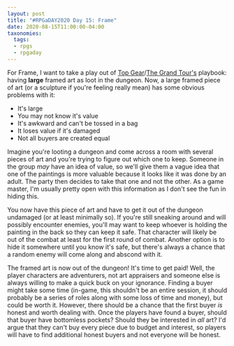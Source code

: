 ```yaml
---
layout: post
title: "#RPGaDAY2020 Day 15: Frame"
date: 2020-08-15T11:00:00-04:00
taxonomies:
  tags:
  - rpgs
  - rpgaday
---
```

For Frame, I want to take a play out of [Top Gear](<https://en.wikipedia.org/wiki/Top_Gear_(2002_TV_series)>)/[The Grand Tour's](https://en.wikipedia.org/wiki/The_Grand_Tour) playbook: having **large** framed art as loot in the dungeon. Now, a large framed piece of art (or a sculpture if you're feeling really mean) has some obvious problems with it:

- It's large
- You may not know it's value
- It's awkward and can't be tossed in a bag
- It loses value if it's damaged
- Not all buyers are created equal

Imagine you're looting a dungeon and come across a room with several pieces of art and you're trying to figure out which one to keep. Someone in the group _may_ have an idea of value, so we'll give them a vague idea that one of the paintings is more valuable because it looks like it was done by an adult. The party then decides to take that one and not the other. As a game master, I'm usually pretty open with this information as I don't see the fun in hiding this.

You now have this piece of art and have to get it out of the dungeon undamaged (or at least minimally so). If you're still sneaking around and will possibly encounter enemies, you'll may want to keep whoever is holding the painting in the back so they can keep it safe. That character will likely be out of the combat at least for the first round of combat. Another option is to hide it somewhere until you know it's safe, but there's always a chance that a random enemy will come along and abscond with it.

The framed art is now out of the dungeon! It's time to get paid! Well, the player characters are adventurers, not art appraisers and someone else is always willing to make a quick buck on your ignorance. Finding a buyer might take some time (in-game, this shouldn't be an entire session, it should probably be a series of roles along with some loss of time and money), but could be worth it. However, there should be a chance that the first buyer _is_ honest and worth dealing with. Once the players have found a buyer, should that buyer have bottomless pockets? Should they be interested in _all_ art? I'd argue that they can't buy every piece due to budget and interest, so players will have to find additional honest buyers and not everyone will be honest.
